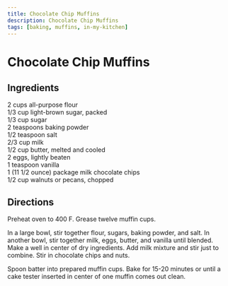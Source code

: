 ```yaml
---
title: Chocolate Chip Muffins
description: Chocolate Chip Muffins
tags: [baking, muffins, in-my-kitchen]
---
```


# Chocolate Chip Muffins

## Ingredients
2 cups all-purpose flour  
1/3 cup light-brown sugar, packed  
1/3 cup sugar  
2 teaspoons baking powder  
1/2 teaspoon salt  
2/3 cup milk  
1/2 cup butter, melted and cooled  
2 eggs, lightly beaten  
1 teaspoon vanilla  
1 (11 1/2 ounce) package milk chocolate chips  
1/2 cup walnuts or pecans, chopped

## Directions
Preheat oven to 400 F. Grease twelve muffin cups.

In a large bowl, stir together flour, sugars, baking powder, and salt. In another bowl, stir together milk, eggs, butter, and vanilla until blended. Make a well in center of dry ingredients. Add milk mixture and stir just to combine. Stir in chocolate chips and nuts.

Spoon batter into prepared muffin cups. Bake for 15-20 minutes or until a cake tester inserted in center of one muffin comes out clean.